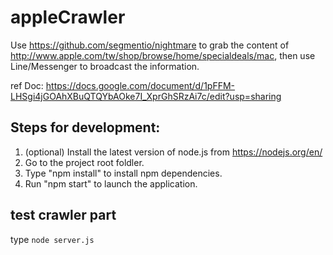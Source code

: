 # appleCrawler

Use https://github.com/segmentio/nightmare to grab the content of http://www.apple.com/tw/shop/browse/home/specialdeals/mac, then use Line/Messenger to broadcast the information.

ref Doc: https://docs.google.com/document/d/1pFFM-LHSgi4jGOAhXBuQTQYbAOke7I_XprGhSRzAi7c/edit?usp=sharing

## Steps for development:

1. (optional) Install the latest version of node.js from https://nodejs.org/en/
2. Go to the project root foldler.
3. Type "npm install" to install npm dependencies.
4. Run "npm start" to launch the application.

## test crawler part
type `node server.js`
